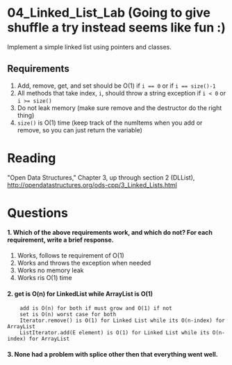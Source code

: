 04_Linked_List_Lab (Going to give shuffle a try instead seems like fun :)
==================

Implement a simple linked list using pointers and classes.

Requirements
------------

1. Add, remove, get, and set should be O(1) if `i == 0` or if `i == size()-1`
2. All methods that take index, `i`, should throw a string exception if `i < 0` or `i >= size()`
3. Do not leak memory (make sure remove and the destructor do the right thing)
4. `size()` is O(1) time (keep track of the numItems when you add or remove, so you can just return the variable)

Reading
=======
"Open Data Structures," Chapter 3, up through section 2 (DLList), http://opendatastructures.org/ods-cpp/3_Linked_Lists.html

Questions
=========

#### 1. Which of the above requirements work, and which do not? For each requirement, write a brief response.

1. Works, follows te requirement of O(1) 
2. Works and throws the exception when needed
3. Works no memory leak
4. Works ris O(1) time

#### 2. get is O(n) for LinkedList while ArrayList is O(1)
        add is O(n) for both if must grow and O(1) if not
        set is O(n) worst case for both
        Iterator.remove() is O(1) for Linked List while its O(n-index) for ArrayList
        ListIterator.add(E element) is O(1) for Linked List while its O(n-index) for ArrayList

#### 3. None had a problem with splice other then that everything went well.

